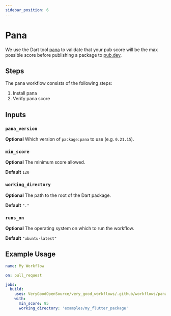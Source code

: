 ```yaml
---
sidebar_position: 6
---
```


# Pana

We use the Dart tool [pana](https://pub.dev/packages/pana) to validate that your pub score will be the max possible score before publishing a package to [pub.dev](https://pub.dev).

## Steps

The pana workflow consists of the following steps:

1. Install pana
2. Verify pana score

## Inputs

### `pana_version`

**Optional** Which version of `package:pana` to use (e.g. `0.21.15`).

### `min_score`

**Optional** The minimum score allowed.

**Default** `120`

### `working_directory`

**Optional** The path to the root of the Dart package.

**Default** `"."`

### `runs_on`

**Optional** The operating system on which to run the workflow.

**Default** `"ubuntu-latest"`

## Example Usage

```yaml
name: My Workflow

on: pull_request

jobs:
  build:
    uses: VeryGoodOpenSource/very_good_workflows/.github/workflows/pana.yml@v1
    with:
      min_score: 95
      working_directory: 'examples/my_flutter_package'
```

